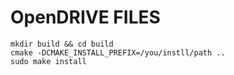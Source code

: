 # OpenDRIVE FILES

```shell
mkdir build && cd build
cmake -DCMAKE_INSTALL_PREFIX=/you/instll/path ..
sudo make install
```
